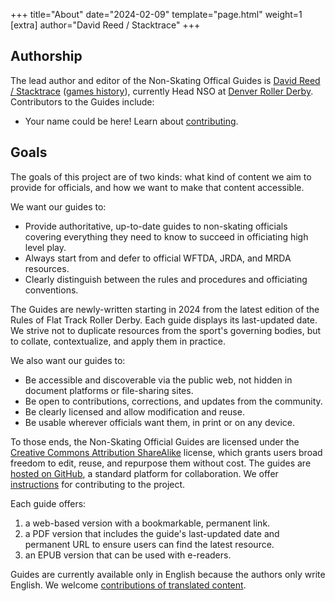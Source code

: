 
+++
title="About"
date="2024-02-09"
template="page.html"
weight=1
[extra]
author="David Reed / Stacktrace"
+++

## Authorship

The lead author and editor of the Non-Skating Offical Guides is [David Reed / Stacktrace](https://ktema.org) ([games history](https://ktema.org/about/games-history)), currently Head NSO at [Denver Roller Derby](https://denverrollerderby.org). Contributors to the Guides include:

- Your name could be here! Learn about [contributing](@/contributing.md).

## Goals

The goals of this project are of two kinds: what kind of content we aim to provide for officials, and how we want to make that content accessible.

We want our guides to:

- Provide authoritative, up-to-date guides to non-skating officials covering everything they need to know to succeed in officiating high level play.
- Always start from and defer to official WFTDA, JRDA, and MRDA resources.
- Clearly distinguish between the rules and procedures and officiating conventions.

The Guides are newly-written starting in 2024 from the latest edition of the Rules of Flat Track Roller Derby. Each guide displays its last-updated date. We strive not to duplicate resources from the sport's governing bodies, but to collate, contextualize, and apply them in practice.

We also want our guides to:

- Be accessible and discoverable via the public web, not hidden in document platforms or file-sharing sites.
- Be open to contributions, corrections, and updates from the community.
- Be clearly licensed and allow modification and reuse.
- Be usable wherever officials want them, in print or on any device.

To those ends, the Non-Skating Official Guides are licensed under the [Creative Commons Attribution ShareAlike](https://creativecommons.org/licenses/by-sa/4.0/?ref=chooser-v1) license, which grants users broad freedom to edit, reuse, and repurpose them without cost. The guides are [hosted on GitHub](https://github.com/davidmreed/nonskating.club), a standard platform for collaboration. We offer [instructions](@/contributing.md) for contributing to the project.

Each guide offers:

1. a web-based version with a bookmarkable, permanent link.
1. a PDF version that includes the guide's last-updated date and permanent URL to ensure users can find the latest resource.
1. an EPUB version that can be used with e-readers.

Guides are currently available only in English because the authors only write English. We welcome [contributions of translated content](@/contributing.md).
